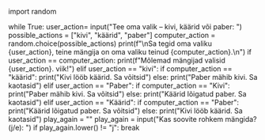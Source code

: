 import random

while True:
    user_action= input("Tee oma valik – kivi, käärid või paber: ")
    possible_actions = ["kivi", "käärid", "paber"]
    computer_action = random.choice(possible_actions)
    print(f"\nSa tegid oma valiku {user_action}, teine mängija on oma valiku teinud {computer_action}.\n")
    if user_action == computer_action:
        print(f"Mõlemad mängijad valisid {user_action}. viik!")
    elif user_action == "kivi":
        if computer_action == "käärid":
            print("Kivi lööb käärid. Sa võitsid")
        else:
            print("Paber mähib kivi. Sa kaotasid")
    elif user_action == "Paber":
        if computer_action == "Kivi":
            print("Paber mähib kivi. Sa võitsid")
        else:
            print("Käärid lõigatud paber. Sa kaotasid")
    elif user_action == "Käärid":
        if computer_action == "Paber":
            print("Käärid lõigatud paber. Sa võitsid")
        else:
            print("Kivi lööb käärid. Sa kaotasid")
    play_again = ""
    play_again = input("Kas soovite rohkem mängida? (j/e): ")
    if play_again.lower() != "j":
        break
